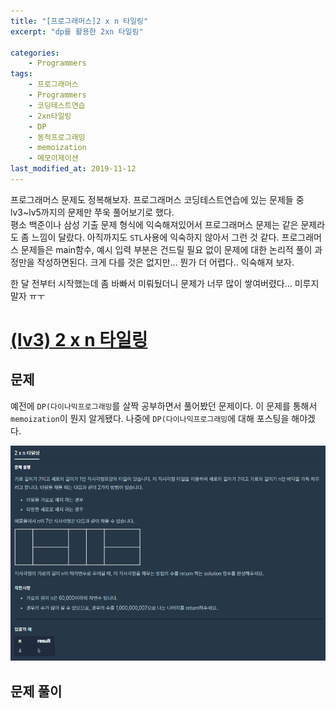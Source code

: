 ```yaml
---
title: "[프로그래머스]2 x n 타일링"
excerpt: "dp를 활용한 2xn 타일링"

categories:
    - Programmers
tags:
    - 프로그래머스
    - Programmers
    - 코딩테스트연습
    - 2xn타일링
    - DP
    - 동적프로그래밍
    - memoization
    - 메모이제이션
last_modified_at: 2019-11-12
---  
```

프로그래머스 문제도 정복해보자. 프로그래머스 코딩테스트연습에 있는 문제들 중 lv3~lv5까지의 문제만 쭈욱 풀어보기로 했다.  
평소 백준이나 삼성 기출 문제 형식에 익숙해져있어서 프로그래머스 문제는 같은 문제라도 좀 느낌이 달랐다. 아직까지도 `STL`사용에 익숙하지 않아서 그런 것 같다. 프로그래머스 문제들은 main함수, 예시 입력 부분은 건드릴 필요 없이 문제에 대한 논리적 풀이 과정만을 작성하면된다. 크게 다를 것은 없지만... 뭔가 더 어렵다.. 익숙해져 보자.  
  
한 달 전부터 시작했는데 좀 바빠서 미뤄뒀더니 문제가 너무 많이 쌓여버렸다... 미루지말자 ㅠㅜ  
  
# [(lv3) 2 x n 타일링](https://programmers.co.kr/learn/courses/30/lessons/12900)   

  
## 문제
예전에 `DP(다이나믹프로그래밍`를 살짝 공부하면서 풀어봤던 문제이다. 이 문제를 통해서 `memoization`이 뭔지 알게됐다. 나중에 `DP(다이나믹프로그래밍`에 대해 포스팅을 해야겠다.  

[![](/assets/Programmers/2019-11-12-Programmers-2xn타일링-img01.png)](/assets/Programmers/2019-11-12-Programmers-2xn타일링-img01.png)  
  
## 문제 풀이

  
